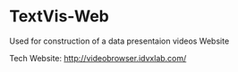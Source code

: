 # TextVis-Web
Used for construction of a data presentaion videos Website

Tech Website:
http://videobrowser.idvxlab.com/
